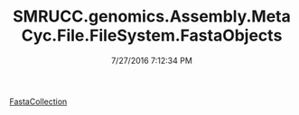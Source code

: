 ﻿---
title: SMRUCC.genomics.Assembly.MetaCyc.File.FileSystem.FastaObjects
date: 7/27/2016 7:12:34 PM
---

[FastaCollection](T-SMRUCC.genomics.Assembly.MetaCyc.File.FileSystem.FastaObjects.FastaCollection.html)
